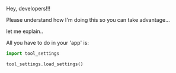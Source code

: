 Hey, developers!!!

Please understand how I'm doing this so you can take advantage...

let me explain..


All you have to do in your 'app' is:

```python
import tool_settings

tool_settings.load_settings()